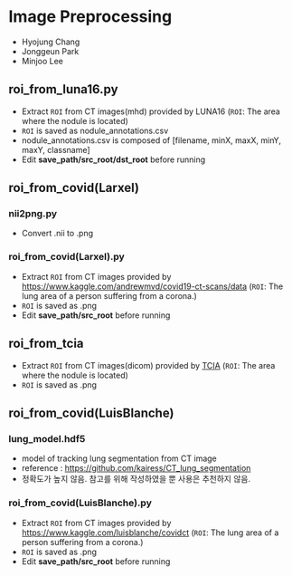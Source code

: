 # Image Preprocessing
- Hyojung Chang
- Jonggeun Park
- Minjoo Lee

## roi_from_luna16.py
- Extract ```ROI``` from CT images(mhd) provided by LUNA16 
(```ROI```: The area where the nodule is located)
- ```ROI``` is saved as nodule_annotations.csv
- nodule_annotations.csv is composed of [filename, minX, maxX, minY, maxY, classname]
- Edit **save_path/src_root/dst_root** before running

## roi_from_covid(Larxel)
### nii2png.py
- Convert .nii to .png
### roi_from_covid(Larxel).py
- Extract ```ROI``` from CT images provided by https://www.kaggle.com/andrewmvd/covid19-ct-scans/data
(```ROI```: The lung area of a person suffering from a corona.)
- ```ROI``` is saved as .png
- Edit **save_path/src_root** before running


## roi_from_tcia
- Extract ```ROI``` from CT images(dicom) provided by [TCIA](https://wiki.cancerimagingarchive.net/pages/viewpage.action?pageId=70224216)
(```ROI```: The area where the nodule is located)
- ```ROI``` is saved as .png

## roi_from_covid(LuisBlanche)
### lung_model.hdf5
- model of tracking lung segmentation from CT image
- reference : https://github.com/kairess/CT_lung_segmentation
- 정확도가 높지 않음. 참고를 위해 작성하였을 뿐 사용은 추천하지 않음.
### roi_from_covid(LuisBlanche).py
- Extract ```ROI``` from CT images provided by https://www.kaggle.com/luisblanche/covidct
(```ROI```: The lung area of a person suffering from a corona.)
- ```ROI``` is saved as .png
- Edit **save_path/src_root** before running
